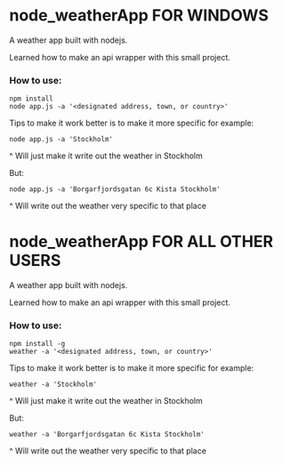 # node_weatherApp FOR WINDOWS
A weather app built with nodejs.

Learned how to make an api wrapper with this small project.

### How to use:

```
npm install
node app.js -a '<designated address, town, or country>'
```

Tips to make it work better is to make it more specific for example:

```
node app.js -a 'Stockholm'
```
^ Will just make it write out the weather in Stockholm

But:
```
node app.js -a 'Borgarfjordsgatan 6c Kista Stockholm'
```
^ Will write out the weather very specific to that place

# node_weatherApp FOR ALL OTHER USERS
A weather app built with nodejs.

Learned how to make an api wrapper with this small project.

### How to use:

```
npm install -g
weather -a '<designated address, town, or country>'
```

Tips to make it work better is to make it more specific for example:

```
weather -a 'Stockholm'
```
^ Will just make it write out the weather in Stockholm

But:
```
weather -a 'Borgarfjordsgatan 6c Kista Stockholm'
```
^ Will write out the weather very specific to that place
